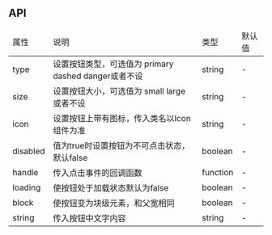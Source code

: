 ## API
<table>
    <thead>
        <tr>
            <td>
                属性
            </td>
            <td>
                说明
            </td>
            <td>
                类型
            </td>
            <td>
                默认值
            </td>
        </tr>
    </thead>
    <tbody>
        <tr>
            <td>
                type
            </td>
            <td>
                设置按钮类型，可选值为 primary dashed danger或者不设
            </td>
            <td>
                string
            </td>
            <td>
                -
            </td>
        </tr>
        <tr>    
            <td>
                size
            </td>
            <td>
                设置按钮大小，可选值为 small large 或者不设
            </td>
            <td>
                string
            </td>
            <td>
                -
            </td>
        </tr>
        <tr>    
            <td>
                icon
            </td>
            <td>
                设置按钮上带有图标，传入类名以Icon组件为准
            </td>
            <td>
                string
            </td>
            <td>
                -
            </td>
        </tr>
        <tr>    
            <td>
                disabled
            </td>
            <td>
                值为true时设置按钮为不可点击状态，默认false
            </td>
            <td>
                boolean
            </td>
            <td>
                -
            </td>
        </tr>
        <tr>    
            <td>
                handle
            </td>
            <td>
                传入点击事件的回调函数
            </td>
            <td>
                function
            </td>
            <td>
                -
            </td>
        </tr>
        <tr>    
            <td>
                loading
            </td>
            <td>
                使按钮处于加载状态默认为false
            </td>
            <td>
                boolean
            </td>
            <td>
                -
            </td>
        </tr>
        <tr>    
            <td>
                block
            </td>
            <td>
                使按钮变为块级元素，和父宽相同
            </td>
            <td>
                boolean
            </td>
            <td>
                -
            </td>
        </tr>
        <tr>    
            <td>
                string
            </td>
            <td>
                传入按钮中文字内容
            </td>
            <td>
                string 
            </td>
            <td>
                -
            </td>
        </tr>
    </tbody>
</table>